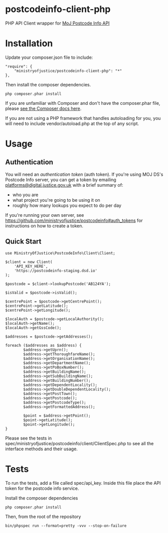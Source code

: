 # postcodeinfo-client-php

PHP API Client wrapper for [MoJ Postcode Info API](https://github.com/ministryofjustice/postcodeinfo)

# Installation

Update your composer.json file to include:

    "require": {
        "ministryofjustice/postcodeinfo-client-php": "*"
    },
    
Then install the composer dependencies.

	php composer.phar install
	
If you are unfamiliar with Composer and don't have the composer.phar file, please [see the Composer docs here](https://getcomposer.org/download/).

If you are not using a PHP framework that handles autoloading for you, you will need to include vendor/autoload.php at the top of any script.

# Usage

Authentication
--------------

You will need an *authentication token* (auth token). If you're using MOJ DS's
Postcode Info server, you can get a token by emailing
platforms@digital.justice.gov.uk with a brief summary of:

* who you are
* what project you're going to be using it on
* roughly how many lookups you expect to do per day

If you're running your own server, see
https://github.com/ministryofjustice/postcodeinfo#auth_tokens for instructions
on how to create a token.

Quick Start
-----------

	use MinistryOfJustice\PostcodeInfo\Client\Client;

	$client = new Client(
		'API_KEY_HERE',
		'https://postcodeinfo-staging.dsd.io'
	);
	
	$postcode = $client->lookupPostcode('AB124YA');
	
	$isValid = $postcode->isValid();
	
	$centrePoint = $postcode->getCentrePoint();
	$centrePoint->getLatitude();
	$centrePoint->getLongitude();
	
	$localAuth = $postcode->getLocalAuthority();
	$localAuth->getName();
	$localAuth->getGssCode();
	
	$addresses = $postcode->getAddresses();
	
	foreach ($addresses as $address) {
	        $address->getUprn();
	        $address->getThoroughfareName();
	        $address->getOrganisationName();
	        $address->getDepartmentName();
	        $address->getPoBoxNumber();
	        $address->getBuildingName();
	        $address->getSubBuildingName();
	        $address->getBuildingNumber();
	        $address->getDependentLocality();
	        $address->getDoubleDependentLocality();
	        $address->getPostTown();
	        $address->getPostcode();
	        $address->getPostcodeType();
	        $address->getFormattedAddress();
	        
	        $point = $address->getPoint();
	        $point->getLatitude();
	        $point->getLongitude();
 	}

Please see the tests in spec/ministryofjustice/postcodeinfo/client/ClientSpec.php to see all the interface methods and their usage.

# Tests

To run the tests, add a file called spec/api_key. Inside this file place the API token for the postcode info service. 

Install the composer dependencies

	php composer.phar install
	
Then, from the root of the repository

	bin/phpspec run --format=pretty -vvv --stop-on-failure
	
	
